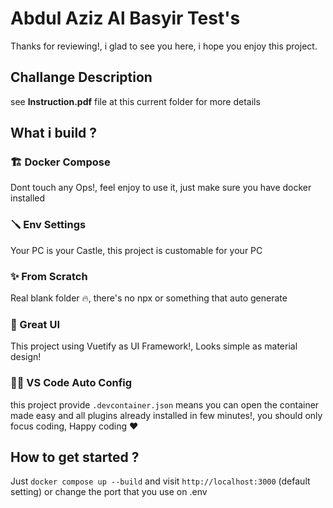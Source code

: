 # Abdul Aziz Al Basyir Test's

Thanks for reviewing!, i glad to see you here, i hope you enjoy this project.

## Challange Description

see **Instruction.pdf** file at this current folder for more details

## What i build ?

### 🏗 Docker Compose

Dont touch any Ops!, feel enjoy to use it, just make sure you have docker installed

### 🪛 Env Settings

Your PC is your Castle, this project is customable for your PC

### ✨ From Scratch

Real blank folder 🔥, there's no npx or something that auto generate

### 💎 Great UI

This project using Vuetify as UI Framework!, Looks simple as material design!

### 🦸‍♂️ VS Code Auto Config

this project provide `.devcontainer.json` means you can open the container made easy and
all plugins already installed in few minutes!, you should only focus coding, Happy coding ❤️

## How to get started ?

Just `docker compose up --build` and visit `http://localhost:3000` (default setting)
or change the port that you use on .env
